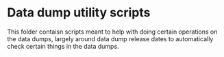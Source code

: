 # Data dump utility scripts

This folder contaisn scripts meant to help with doing certain operations on the data dumps, largely around data dump release dates to automatically check certain things in the data dumps. 

